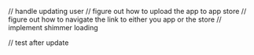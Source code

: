 // handle updating user
// figure out how to upload the app to app store
// figure out how to navigate the link to either you app or the store
// implement shimmer loading


// test after update